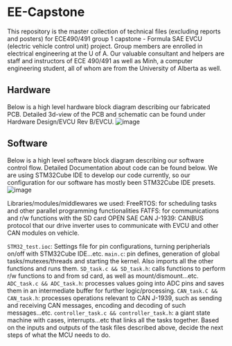 # EE-Capstone
This repository is the master collection of technical files (excluding reports and posters) for ECE490/491 group 1 capstone - Formula SAE EVCU (electric vehicle control unit) project. Group members are enrolled in electrical engineering at the U of A. Our valuable consultant and helpers are staff and instructors of ECE 490/491 as well as Minh, a computer engineering student, all of whom are from the University of Alberta as well. 

## Hardware
Below is a high level hardware block diagram describing our fabricated PCB. Detailed 3d-view of the PCB and schematic can be found under Hardware Design/EVCU Rev B/EVCU. 
![image](https://user-images.githubusercontent.com/47064869/226085153-47a4a0b2-e5be-4171-b2b0-8e58c341f8d1.png)

## Software
Below is a high level software block diagram describing our software control flow. Detailed Documentation about code can be found below. We are using STM32Cube IDE to develop our code currently, so our configuration for our software has mostly been STM32Cube IDE presets. 
![image](https://user-images.githubusercontent.com/47064869/226085287-a1d061f7-ef34-4d06-9ba2-6139424c0545.png)

Libraries/modules/middlewares we used: 
FreeRTOS: for scheduling tasks and other parallel programming functionalities
FATFS: for communications and r/w functions with the SD card
OPEN SAE CAN J-1939: CANBUS protocol that our drive inverter uses to communicate with EVCU and other CAN modules on vehicle. 


```STM32_test.ioc```: Settings file for pin configurations, turning peripherials on/off with STM32Cube IDE...etc. 
```main.c```: pin defines, generation of global tasks/mutexes/threads and starting the kernel. Also imports all the other functions and runs them. 
```SD_task.c && SD_task.h```: calls functions to perform r/w functions to and from sd card, as well as mount/dismount...etc. 
```ADC_task.c && ADC_task.h```: processes values going into ADC pins and saves them in an intermediate buffer for further logic/processing. 
```CAN_task.C && CAN_task.h```: processes operations relevant to CAN J-1939, such as sending and receiving CAN messages, encoding and decoding of such messages...etc. 
```controller_task.c && controller_task.h```: a giant state machine with cases, interrupts...etc that links all the tasks together. Based on the inputs and outputs of the task files described above, decide the next steps of what the MCU needs to do. 
